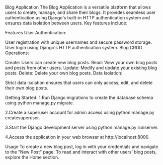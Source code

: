 Blog Application
The Blog Application is a versatile platform that allows users to create, manage, and share their blogs. It provides seamless user authentication using Django's built-in HTTP authentication system and ensures data isolation between users. Key features include:

Features
User Authentication:

User registration with unique usernames and secure password storage.
User login using Django's HTTP authentication system.
Blog CRUD Operations:

Create: Users can create new blog posts.
Read: View your own blog posts and posts from other users.
Update: Modify and update your existing blog posts.
Delete: Delete your own blog posts.
Data Isolation:

Strict data isolation ensures that users can only access, edit, and delete their own blog posts.

Getting Started:
1.Run Django migrations to create the database schema using python manage.py migrate.

2.Create a superuser account for admin access using python manage.py createsuperuser.

3.Start the Django development server using python manage.py runserver.

4.Access the application in your web browser at http://localhost:8000.

Usage
To create a new blog post, log in with your credentials and navigate to the "New Post" page.
To read and interact with other users' blog posts, explore the Home section.
